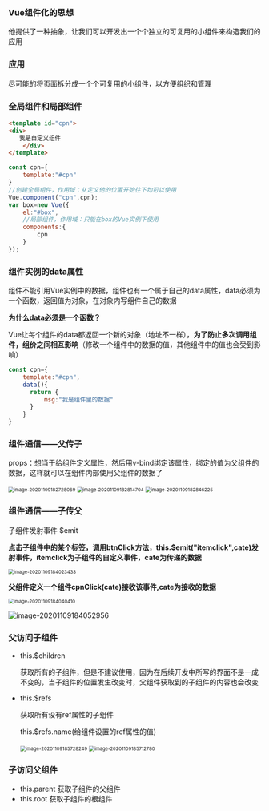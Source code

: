 ### Vue组件化的思想

他提供了一种抽象，让我们可以开发出一个个独立的可复用的小组件来构造我们的应用

### 应用

尽可能的将页面拆分成一个个可复用的小组件，以方便组织和管理

### 全局组件和局部组件

```html
<template id="cpn">
<div>
   我是自定义组件
    </div>
</template>
```

```js
const cpn={
    template:"#cpn"
}
//创建全局组件，作用域：从定义他的位置开始往下均可以使用
Vue.component("cpn",cpn);
var box=new Vue({
    el:"#box",
    //局部组件，作用域：只能在box的Vue实例下使用
    components:{
        cpn
    }
});
```

### 组件实例的data属性

组件不能引用Vue实例中的数据，组件也有一个属于自己的data属性，data必须为一个函数，返回值为对象，在对象内写组件自己的数据

**为什么data必须是一个函数？**

Vue让每个组件的data都返回一个新的对象（地址不一样），**为了防止多次调用组件，组价之间相互影响**（修改一个组件中的数据的值，其他组件中的值也会受到影响）

```js
const cpn={
    template:"#cpn",
    data(){
      return {
          msg:"我是组件里的数据"
      }  
    }
}
```

### 组件通信——父传子

props：想当于给组件定义属性，然后用v-bind绑定该属性，绑定的值为父组件的数据，这样就可以在组件内部使用父组件的数据了

<img src="C:\Users\zhuwanning\AppData\Roaming\Typora\typora-user-images\image-20201109182728069.png" alt="image-20201109182728069" style="zoom:67%;" />

<img src="C:\Users\zhuwanning\AppData\Roaming\Typora\typora-user-images\image-20201109182814704.png" alt="image-20201109182814704" style="zoom:67%;" />

<img src="C:\Users\zhuwanning\AppData\Roaming\Typora\typora-user-images\image-20201109182846225.png" alt="image-20201109182846225" style="zoom:67%;" />

### 组件通信——子传父

子组件发射事件 $emit

**点击子组件中的某个标签，调用btnClick方法，this.$emit("itemclick",cate)发射事件，itemclick为子组件的自定义事件，cate为传递的数据**

<img src="C:\Users\zhuwanning\AppData\Roaming\Typora\typora-user-images\image-20201109184023433.png" alt="image-20201109184023433" style="zoom:67%;" />

**父组件定义一个组件cpnClick(cate)接收该事件,cate为接收的数据**

<img src="C:\Users\zhuwanning\AppData\Roaming\Typora\typora-user-images\image-20201109184040410.png" alt="image-20201109184040410" style="zoom:67%;" />

![image-20201109184052956](C:\Users\zhuwanning\AppData\Roaming\Typora\typora-user-images\image-20201109184052956.png)

### 父访问子组件

* this.$children

  获取所有的子组件，但是不建议使用，因为在后续开发中所写的界面不是一成不变的，当子组件的位置发生改变时，父组件获取到的子组件的内容也会改变

* this.$refs

  获取所有设有ref属性的子组件

  this.$refs.name(给组件设置的ref属性的值)

  <img src="C:\Users\zhuwanning\AppData\Roaming\Typora\typora-user-images\image-20201109185728249.png" alt="image-20201109185728249" style="zoom:67%;" />

  <img src="C:\Users\zhuwanning\AppData\Roaming\Typora\typora-user-images\image-20201109185712780.png" alt="image-20201109185712780" style="zoom:67%;" />

  

### 子访问父组件

* this.parent 获取子组件的父组件
* this.root 获取子组件的根组件